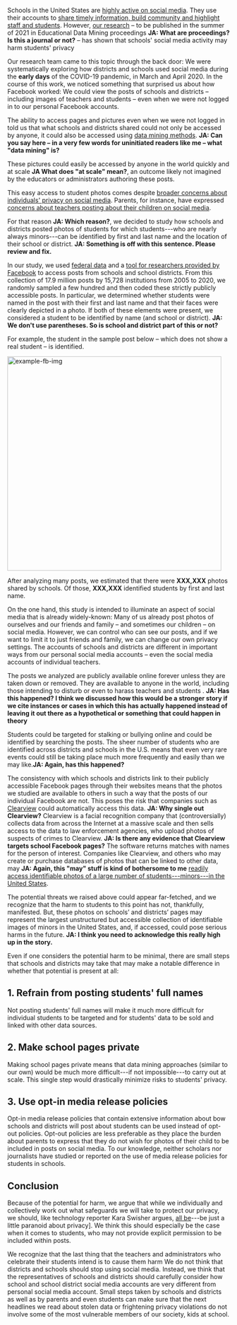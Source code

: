 Schools in the United States are [highly active on social media](https://doi.org/10.1080/17439884.2018.1504791). They use their accounts to [share timely information, build community and highlight staff and students](http://doi.org/10.31219/osf.io/qpu8v). However, [our research](https://doi.org/10.31219/osf.io/5tpb9) – to be published in the summer of 2021 in Educational Data Mining proceedings **JA: What are proceedings? Is this a journal or not?** –  has shown that schools' social media activity may harm students' privacy

Our research team came to this topic through the back door: We were systematically exploring how districts and schools used social media during the **early days** of the COVID-19 pandemic, in March and April 2020. In the course of this work, we noticed something that surprised us about how Facebook worked: We could view the posts of schools and districts – including images of teachers and students – even when we were not logged in to our personal Facebook accounts.

The ability to access pages and pictures even when we were not logged in told us that what schools and districts shared could not only be accessed by anyone, it could also be accessed using [data mining methods](https://doi.org/10.1007/s11528-018-0307-4). **JA: Can you say here – in a very few words for uninitiated readers like me – what "data mining" is?**

These pictures could easily be accessed by anyone in the world quickly and at scale **JA What does "at scale" mean?**, an outcome likely not imagined by the educators or administrators authoring these posts.

This easy access to student photos comes despite [broader concerns about individuals' privacy on social media](https://www.nytimes.com/2019/03/07/opinion/zuckerberg-privacy-facebook.html). Parents, for instance, have expressed [concerns about teachers posting about their children on social media](https://ijoc.org/index.php/ijoc/article/view/12493).

For that reason **JA: Which reason?**, we decided to study how schools and districts posted photos of students for which students---who are nearly always minors---can be identified by first and last name and the location of their school or district. **JA: Something is off with this sentence. Please review and fix.**

In our study, we used [federal data](https://nces.ed.gov/ccd/) and a [tool for researchers provided by Facebook](https://www.crowdtangle.com/) to access posts from schools and school districts. From this collection of 17.9 million posts by 15,728 institutions from 2005 to 2020, we randomly sampled a few hundred and then coded these strictly publicly accessible posts. In particular, we determined whether students were named in the post with their first and last name and that their faces were clearly depicted in a photo. If both of these elements were present, we considered a student to be identified by name (and school or district). **JA: We don't use parentheses. So is school and district part of this or not?**

For example, the student in the sample post below – which does not show a real student – is identified.

<img width="485" alt="example-fb-img" src="https://user-images.githubusercontent.com/4596214/120546913-6aec3680-c3be-11eb-8bb6-ff3acc097fb7.png">
    
After analyzing many posts, we estimated that there were **XXX,XXX** photos shared by schools. Of those, **XXX,XXX** identified students by first and last name. 

On the one hand, this study is intended to illuminate an aspect of social media that is already widely-known: Many of us already post photos of ourselves and our friends and family – and sometimes our children – on social media. However, we can control who can see our posts, and if we want to limit it to just friends and family, we can change our own privacy settings. The accounts of schools and districts are different in important ways from our personal social media accounts – even the social media accounts of individual teachers. 

The posts we analyzed are publicly available online forever unless they are taken down or removed. They are available to anyone in the world, including those intending to disturb or even to harass teachers and students . **JA: Has this happened? I think we discussed how this would be a stronger story if we cite instances or cases in which this has actually happened instead of leaving it out there as a hypothetical or something that could happen in theory**

Students could be targeted for stalking or bullying online and could be identified by searching the posts. The sheer number of students who are identified across districts and schools in the U.S. means that even very rare events could still be taking place much more frequently and easily than we may like.**JA: Again, has this happened?** 

The consistency with which schools and districts link to their publicly accessible Facebook pages through their websites means that the photos we studied are available to others in such a way that the posts of our individual Facebook are not. This poses the risk that companies such as [Clearview](https://clearview.ai/) could automatically access this data. **JA: Why single out Clearview?** Clearview is a facial recognition company that (controversially) collects data from across the Internet at a massive scale and then sells access to the data to law enforcement agencies, who upload photos of suspects of crimes to Clearview. **JA: Is there any evidence that Clearview targets school Facebook pages?** The software returns matches with names for the person of interest. Companies like Clearview, and others who may create or purchase databases of photos that can be linked to other data, may **JA: Again, this "may" stuff is kind of bothersome to me** [readily access identifiable photos of a large number of students---minors---in the United States](https://www.nytimes.com/2020/02/07/business/clearview-facial-recognition-child-sexual-abuse.html).

The potential threats we raised above could appear far-fetched, and we recognize that the harm to students to this point has not, thankfully, manifested. But, these photos on schools’ and districts’ pages may represent the largest unstructured but accessible collection of identifiable images of minors in the United States, and, if accessed, could pose serious harms in the future. **JA: I think you need to acknowledge this really high up in the story.**

Even if one considers the potential harm to be minimal, there are small steps that schools and districts may take that may make a notable difference in whether that potential is present at all:

## 1. Refrain from posting students' full names

Not posting students' full names will make it much more difficult for individual students to be targeted and for students' data to be sold and linked with other data sources.

## 2. Make school pages private

Making school pages private means that data mining approaches (similar to our own) would be much more difficult---if not impossible---to carry out at scale. This single step would drastically minimize risks to students' privacy.

## 3. Use opt-in media release policies

Opt-in media release policies that contain extensive information about bow schools and districts will post about students can be used instead of opt-out policies. Opt-out policies are less preferable as they place the burden about parents to express that they do not wish for photos of their child to be included in posts on social media. To our knowledge, neither scholars nor journalists have studied or reported on the use of media release policies for students in schools. 

## Conclusion

Because of the potential for harm, we argue that while we individually and collectively work out what safeguards we will take to protect our privacy, we should, like technology reporter Kara Swisher argues, [all be](https://www.nytimes.com/2019/12/24/opinion/location-privacy.html)---be just a little paranoid about privacy]. We think this should especially be the case when it comes to students, who may not provide explicit permission to be included within posts.

We recognize that the last thing that the teachers and administrators who celebrate their students intend is to cause them harm We do not think that districts and schools should stop using social media. Instead, we think that the representatives of schools and districts should carefully consider how school and school district social media accounts are very different from personal social media account. Small steps taken by schools and districts as well as by parents and even students can make sure that the next headlines we read about stolen data or frightening privacy violations do not involve some of the most vulnerable members of our society, kids at school. 
